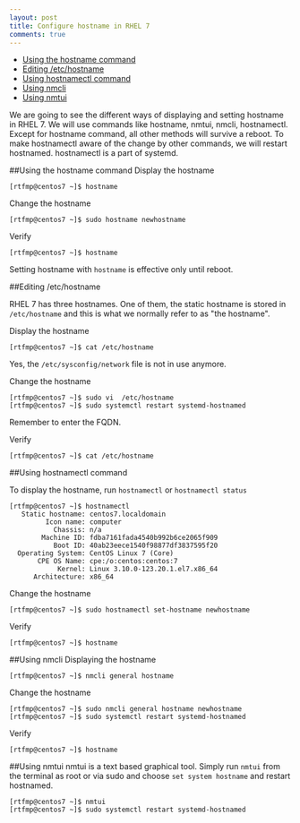 ```yaml
---
layout: post
title: Configure hostname in RHEL 7
comments: true
---
```

- [Using the hostname command](#hostname)
- [Editing  /etc/hostname](#etc_hostname)
- [Using hostnamectl command](#hostnamectl)
- [Using nmcli](#nmcli)
- [Using nmtui](#nmtui)

We are going to see the different ways of displaying and setting hostname in RHEL 7. We will use commands like hostname, nmtui, nmcli, hostnamectl. Except for hostname command, all other methods will survive a reboot. To make hostnamectl aware of the change by other commands, we will restart hostnamed. hostnamectl is a part of systemd.  

##Using the hostname command<a id="hostname"></a>
Display the hostname

    [rtfmp@centos7 ~]$ hostname

Change the hostname

    [rtfmp@centos7 ~]$ sudo hostname newhostname

Verify

    [rtfmp@centos7 ~]$ hostname
    
Setting hostname with `hostname` is effective only until reboot.

##Editing  /etc/hostname<a id="etc_hostname"></a>

RHEL 7 has three hostnames. One of them, the static hostname is stored in  `/etc/hostname` and this is what we normally refer to as "the hostname". 

Display the hostname

    [rtfmp@centos7 ~]$ cat /etc/hostname

Yes, the `/etc/sysconfig/network` file is not in use anymore.

Change the hostname

    [rtfmp@centos7 ~]$ sudo vi  /etc/hostname
    [rtfmp@centos7 ~]$ sudo systemctl restart systemd-hostnamed
    
Remember to enter the FQDN.

Verify

    [rtfmp@centos7 ~]$ cat /etc/hostname
    
##Using hostnamectl command<a id="hostnamectl"></a>

To display the hostname, run `hostnamectl` or `hostnamectl status`

    [rtfmp@centos7 ~]$ hostnamectl
       Static hostname: centos7.localdomain
             Icon name: computer
               Chassis: n/a
            Machine ID: fdba7161fada4540b992b6ce2065f909
               Boot ID: 40ab23eece1540f98877df3837595f20
      Operating System: CentOS Linux 7 (Core)
           CPE OS Name: cpe:/o:centos:centos:7
                Kernel: Linux 3.10.0-123.20.1.el7.x86_64
          Architecture: x86_64


Change the hostname 

    [rtfmp@centos7 ~]$ sudo hostnamectl set-hostname newhostname

Verify

    [rtfmp@centos7 ~]$ hostname

##Using nmcli<a id="nmcli"></a>
Displaying the hostname

    [rtfmp@centos7 ~]$ nmcli general hostname

Change the hostname

    [rtfmp@centos7 ~]$ sudo nmcli general hostname newhostname
    [rtfmp@centos7 ~]$ sudo systemctl restart systemd-hostnamed

Verify

    [rtfmp@centos7 ~]$ hostname

##Using nmtui<a id="nmtui"></a>
nmtui is a text based graphical tool. Simply run `nmtui` from the terminal as root or via sudo and choose `set system hostname` and restart hostnamed.

    [rtfmp@centos7 ~]$ nmtui
    [rtfmp@centos7 ~]$ sudo systemctl restart systemd-hostnamed
